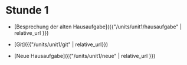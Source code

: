 # Stunde 1

* [Besprechung der alten Hausaufgabe]({{"/units/unit1/hausaufgabe" | relative_url }})

* [Git]({{"/units/unit1/git" | relative_url}})

* [Neue Hausaufgabe]({{"/units/unit1/neue" | relative_url }})